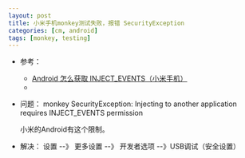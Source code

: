 ```yaml
---
layout: post
title: 小米手机monkey测试失败，报错 SecurityException
categories: [cm, android]
tags: [monkey, testing]
---
```


* 参考： 
  * [Android 怎么获取 INJECT_EVENTS（小米手机）](https://blog.csdn.net/zhaoqi5705/article/details/53455597)
  * []()

* 问题：
  monkey SecurityException: Injecting to another application requires INJECT_EVENTS permission
  
  小米的Android有这个限制。

* 解决：
  设置 --》 更多设置 --》 开发者选项 --》USB调试（安全设置）







